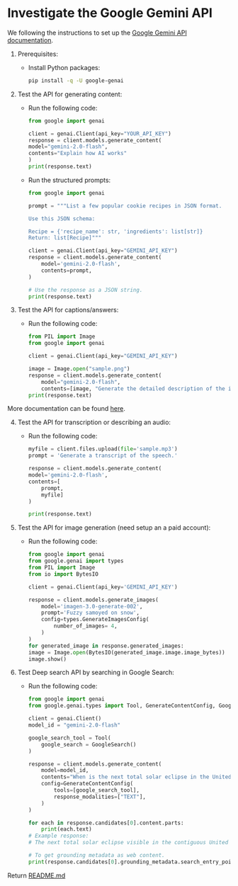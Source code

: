 # Investigate the Google Gemini API

We following the instructions to set up the [Google Gemini API documentation](https://ai.google.dev/gemini-api/docs/quickstart?lang=python).

1. Prerequisites:
    * Install Python packages:
        ```bash
        pip install -q -U google-genai
        ```

2. Test the API for generating content:
    * Run the following code:
        ```python
        from google import genai

        client = genai.Client(api_key="YOUR_API_KEY")
        response = client.models.generate_content(
        model="gemini-2.0-flash", 
        contents="Explain how AI works"
        )
        print(response.text)
        ```

    * Run the structured prompts:
        ```python
        from google import genai

        prompt = """List a few popular cookie recipes in JSON format.

        Use this JSON schema:

        Recipe = {'recipe_name': str, 'ingredients': list[str]}
        Return: list[Recipe]"""

        client = genai.Client(api_key="GEMINI_API_KEY")
        response = client.models.generate_content(
            model='gemini-2.0-flash',
            contents=prompt,
        )

        # Use the response as a JSON string.
        print(response.text)
        ```

3. Test the API for captions/answers:
    * Run the following code:
        ```python
        from PIL import Image
        from google import genai

        client = genai.Client(api_key="GEMINI_API_KEY")

        image = Image.open("sample.png")
        response = client.models.generate_content(
            model="gemini-2.0-flash",
            contents=[image, "Generate the detailed description of the image"])
        print(response.text)
        ```

More documentation can be found [here](https://ai.google.dev/gemini-api/docs/vision?lang=python).

4. Test the API for transcription or describing an audio:
    * Run the following code:
        ```python
        myfile = client.files.upload(file='sample.mp3')
        prompt = 'Generate a transcript of the speech.'

        response = client.models.generate_content(
        model='gemini-2.0-flash',
        contents=[
            prompt,
            myfile]
        )

        print(response.text)
        ```

5. Test the API for image generation (need setup an a paid account):
    * Run the following code:
        ```python
        from google import genai
        from google.genai import types
        from PIL import Image
        from io import BytesIO

        client = genai.Client(api_key='GEMINI_API_KEY')

        response = client.models.generate_images(
            model='imagen-3.0-generate-002',
            prompt='Fuzzy samoyed on snow',
            config=types.GenerateImagesConfig(
                number_of_images= 4,
            )
        )
        for generated_image in response.generated_images:
        image = Image.open(BytesIO(generated_image.image.image_bytes))
        image.show()
        ```

6. Test Deep search API by searching in Google Search:
    * Run the following code:
        ```python
        from google import genai
        from google.genai.types import Tool, GenerateContentConfig, GoogleSearch

        client = genai.Client()
        model_id = "gemini-2.0-flash"

        google_search_tool = Tool(
            google_search = GoogleSearch()
        )

        response = client.models.generate_content(
            model=model_id,
            contents="When is the next total solar eclipse in the United States?",
            config=GenerateContentConfig(
                tools=[google_search_tool],
                response_modalities=["TEXT"],
            )
        )

        for each in response.candidates[0].content.parts:
            print(each.text)
        # Example response:
        # The next total solar eclipse visible in the contiguous United States will be on ...

        # To get grounding metadata as web content.
        print(response.candidates[0].grounding_metadata.search_entry_point.rendered_content)
        ```

Return [README.md](../README.md)